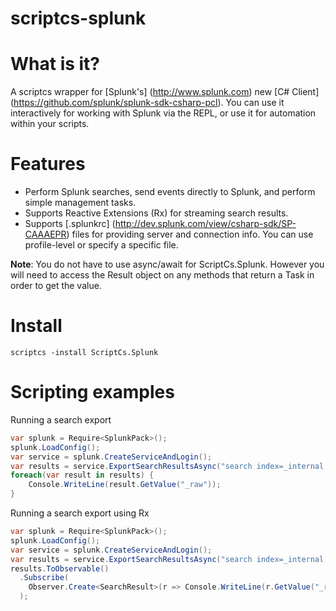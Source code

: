 scriptcs-splunk
===============

# What is it?
A scriptcs wrapper for [Splunk's] (http://www.splunk.com) new [C# Client] (https://github.com/splunk/splunk-sdk-csharp-pcl). You can use it interactively for working with Splunk via the REPL, or use it for automation within your scripts.

# Features
* Perform Splunk searches, send events directly to Splunk, and perform simple management tasks. 
* Supports Reactive Extensions (Rx) for streaming search results.
* Supports [.splunkrc] (http://dev.splunk.com/view/csharp-sdk/SP-CAAAEPR) files for providing server and connection info. You can use profile-level or specify a specific file.

**Note**: You do not have to use async/await for ScriptCs.Splunk. However you will need to access the Result object on any methods that return a Task in order to get the value.
# Install
`scriptcs -install ScriptCs.Splunk`

# Scripting examples
Running a search export
```csharp
var splunk = Require<SplunkPack>();
splunk.LoadConfig(); 
var service = splunk.CreateServiceAndLogin(); 
var results = service.ExportSearchResultsAsync("search index=_internal | head 10").Result;
foreach(var result in results) {
	Console.WriteLine(result.GetValue("_raw"));
}
```

Running a search export using Rx
```csharp
var splunk = Require<SplunkPack>();
splunk.LoadConfig(); 
var service = splunk.CreateServiceAndLogin(); 
var results = service.ExportSearchResultsAsync("search index=_internal | head 10").Result;
results.ToObservable()
  .Subscribe(
    Observer.Create<SearchResult>(r => Console.WriteLine(r.GetValue("_raw")))
  );
```
